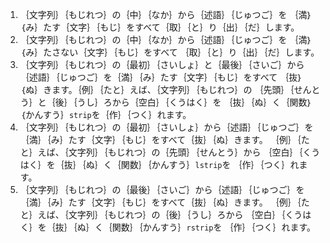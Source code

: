 1. ｛文字列｝｛もじれつ｝の｛中｝｛なか｝から｛述語｝｛じゅつご｝を
   ｛満｝｛み｝たす｛文字｝｛もじ｝をすべて｛取｝｛と｝り｛出｝｛だ｝します。
1. ｛文字列｝｛もじれつ｝の｛中｝｛なか｝から｛述語｝｛じゅつご｝を
   ｛満｝｛み｝たさない｛文字｝｛もじ｝をすべて
   ｛取｝｛と｝り｛出｝｛だ｝します。
3. ｛文字列｝｛もじれつ｝の｛最初｝｛さいしょ｝と｛最後｝｛さいご｝から
   ｛述語｝｛じゅつご｝を｛満｝｛み｝たす｛文字｝｛もじ｝をすべて
   ｛抜｝｛ぬ｝きます。｛例｝｛たと｝えば、｛文字列｝｛もじれつ｝の
   ｛先頭｝｛せんとう｝と｛後｝｛うし｝ろから｛空白｝｛くうはく｝を
   ｛抜｝｛ぬ｝く｛関数｝｛かんすう｝`strip`を｛作｝｛つく｝れます。
4. ｛文字列｝｛もじれつ｝の｛最初｝｛さいしょ｝から｛述語｝｛じゅつご｝を
   ｛満｝｛み｝たす｛文字｝｛もじ｝をすべて｛抜｝｛ぬ｝きます。
   ｛例｝｛たと｝えば、｛文字列｝｛もじれつ｝の｛先頭｝｛せんとう｝から
   ｛空白｝｛くうはく｝を｛抜｝｛ぬ｝く｛関数｝｛かんすう｝`lstrip`を
   ｛作｝｛つく｝れます。
5. ｛文字列｝｛もじれつ｝の｛最後｝｛さいご｝から｛述語｝｛じゅつご｝を
   ｛満｝｛み｝たす｛文字｝｛もじ｝をすべて｛抜｝｛ぬ｝きます。
   ｛例｝｛たと｝えば、｛文字列｝｛もじれつ｝の｛後｝｛うし｝ろから
   ｛空白｝｛くうはく｝を｛抜｝｛ぬ｝く｛関数｝｛かんすう｝`rstrip`を
   ｛作｝｛つく｝れます。
